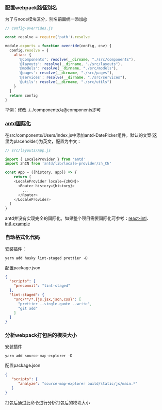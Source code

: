 ### 配置webpack路径别名
为了与node模块区分，别名前面统一添加@
```javascript
// config-overrides.js

const resolve = require('path').resolve

module.exports = function override(config, env) {
  config.resolve = {
    alias: {
      '@components': resolve(__dirname, "./src/components"),
      '@layouts': resolve(__dirname, "./src/layouts"),
      '@models': resolve(__dirname, "./src/models"),
      '@pages': resolve(__dirname, "./src/pages"),
      '@services': resolve(__dirname, "./src/services"),
      '@utils': resolve(__dirname, "./src/utils")
    }
  }
  return config
}
```
举例：修改../../components为@components即可

### [antd国际化](https://ant.design/docs/react/i18n-cn)
在src/components/Users/index.js中添加antd-DatePicker组件，默认的文案(这里为placeholder)为英文，配置为中文：
```javascript
// src/layouts/App.js

import { LocaleProvider } from 'antd'
import zhCN from 'antd/lib/locale-provider/zh_CN'

const App = ({history, app}) => {
    return (
    <LocaleProvider locale={zhCN}>
      <Router history={history}>
        ...
      </Router>  
    </LocaleProvider>
  )
}

```
antd并没有实现完全的国际化，如果整个项目需要国际化可参考：[react-intl](https://github.com/yahoo/react-intl)、[intl-example](https://github.com/ant-design/intl-example)

### 自动格式化代码
安装插件：
```
yarn add husky lint-staged prettier -D
```
配置package.json
```json
{
  "scripts": {
    "precommit": "lint-staged"
  },
  "lint-staged": {
    "src/**/*.{js,jsx,json,css}": [
      "prettier --single-quote --write",
      "git add"
    ]
  }
}
```

### 分析webpack打包后的模块大小
安装插件
```
yarn add source-map-explorer -D
```
配置package.json
```json
{
   "scripts": {
      "analyze": "source-map-explorer build/static/js/main.*"
   }
}
```
打包后通过此命令进行分析打包后的模块大小
